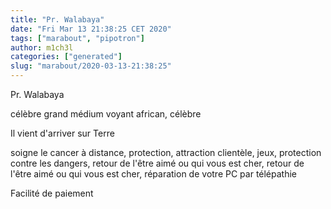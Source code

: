 ```yaml
---
title: "Pr. Walabaya"
date: "Fri Mar 13 21:38:25 CET 2020"
tags: ["marabout", "pipotron"]
author: m1ch3l
categories: ["generated"]
slug: "marabout/2020-03-13-21:38:25"
---
```


Pr. Walabaya

célèbre grand médium voyant african, célèbre

Il vient d'arriver sur Terre

soigne le cancer à distance, protection, attraction clientèle, jeux, protection contre les dangers, retour de l'être aimé ou qui vous est cher, retour de l'être aimé ou qui vous est cher, réparation de votre PC par télépathie

Facilité de paiement
